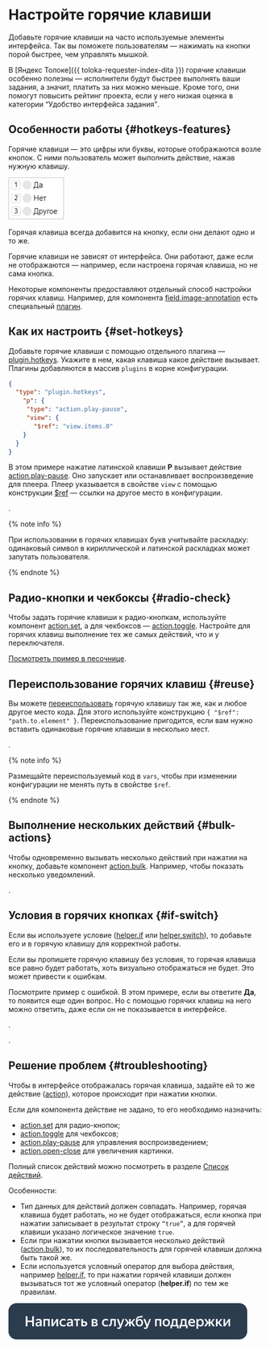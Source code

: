 # Настройте горячие клавиши

Добавьте горячие клавиши на часто используемые элементы интерфейса. Так вы поможете пользователям — нажимать на кнопки порой быстрее, чем управлять мышкой.

В [Яндекс Толоке]({{ toloka-requester-index-dita }}) горячие клавиши особенно полезны — исполнители будут быстрее выполнять ваши задания, а значит, платить за них можно меньше. Кроме того, они помогут повысить рейтинг проекта, если у него низкая оценка в категории <q>Удобство интерфейса задания</q>.

## Особенности работы {#hotkeys-features}

Горячие клавиши — это цифры или буквы, которые отображаются возле кнопок. С ними пользователь может выполнить действие, нажав нужную клавишу.

![](../_images/hotkeys-example.png)

Горячая клавиша всегда добавится на кнопку, если они делают одно и то же.

Горячие клавиши не зависят от интерфейса. Они работают, даже если не отображаются — например, если настроена горячая клавиша, но не сама кнопка.

Некоторые компоненты предоставляют отдельный способ настройки горячих клавиш. Например, для компонента [field.image-annotation](../reference/field.image-annotation.md) есть специальный [плагин](../reference/plugin.field.image-annotation.hotkeys.md).

## Как их настроить {#set-hotkeys}

Добавьте горячие клавиши с помощью отдельного плагина — [plugin.hotkeys](../reference/plugin.hotkeys.md). Укажите в нем, какая клавиша какое действие вызывает. Плагины добавляются в массив `plugins` в корне конфигурации.

```json
{
  "type": "plugin.hotkeys",
    "p": {
     "type": "action.play-pause",
     "view": {
       "$ref": "view.items.0"
    }
  }
}
```

В этом примере нажатие латинской клавиши **Р** вызывает действие [action.play-pause](../reference/action.play-pause.md). Оно запускает или останавливает воспроизведение для плеера. Плеер указывается в свойстве `view` с помощью конструкции [$ref](reuse.md) — ссылки на другое место в конфигурации.

.

{% note info %}

При использовании в горячих клавишах букв учитывайте раскладку: одинаковый символ в кириллической и латинской раскладках может запутать пользователя.

{% endnote %}


## Радио-кнопки и чекбоксы {#radio-check}

Чтобы задать горячие клавиши к радио-кнопкам, используйте компонент [action.set](../reference/action.set.md), а для чекбоксов — [action.toggle](../reference/action.toggle.md). Настройте для горячих клавиш выполнение тех же самых действий, что и у переключателя.

[Посмотреть пример в песочнице](https://clck.ru/R4kTo).

## Переиспользование горячих клавиш {#reuse}

Вы можете [переиспользовать](reuse.md) горячую клавишу так же, как и любое другое место кода. Для этого используйте конструкцию `{ "$ref": "path.to.element" }`. Переиспользование пригодится, если вам нужно вставить одинаковые горячие клавиши в несколько мест.

.

{% note info %}

Размещайте переиспользуемый код в `vars`, чтобы при изменении конфигурации не менять путь в свойстве `$ref`.

{% endnote %}


## Выполнение нескольких действий {#bulk-actions}

Чтобы одновременно вызывать несколько действий при нажатии на кнопку, добавьте компонент [action.bulk](../reference/action.bulk.md). Например, чтобы показать несколько уведомлений.

.

## Условия в горячих кнопках {#if-switch}

Если вы используете условие ([helper.if](../reference/helper.if.md) или [helper.switch](../reference/helper.switch.md)), то добавьте его и в горячую клавишу для корректной работы.

Если вы пропишете горячую клавишу без условия, то горячая клавиша все равно будет работать, хоть визуально отображаться не будет. Это может привести к ошибкам.

Посмотрите пример с ошибкой. В этом примере, если вы ответите **Да**, то появится еще один вопрос. Но с помощью горячих клавиш на него можно ответить, даже если он не показывается в интерфейсе.

.

.

## Решение проблем {#troubleshooting}

Чтобы в интерфейсе отображалась горячая клавиша, задайте ей то же действие ([action](../reference/actions.md)), которое происходит при нажатии кнопки.

Если для компонента действие не задано, то его необходимо назначить:
- [action.set](../reference/action.set.md) для радио-кнопок;
- [action.toggle](../reference/action.toggle.md) для чекбоксов;
- [action.play-pause](../reference/action.play-pause.md) для управления воспроизведением;
- [action.open-close](../reference/action.open-close.md) для увеличения картинки.

Полный список действий можно посмотреть в разделе [Список действий](../reference/actions.md).

Особенности:

- Тип данных для действий должен совпадать. Например, горячая клавиша будет работать, но не будет отображаться, если кнопка при нажатии записывает в результат строку `“true”`, а для горячей клавиши указано логическое значение `true`.
- Если при нажатии кнопки вызывается несколько действий ([action.bulk](../reference/action.bulk.md)), то их последовательность для горячей клавиши должна быть такой же.
- Если используется условный оператор для выбора действия, например [helper.if](../reference/helper.if.md), то при нажатии горячей клавиши должен вызываться тот же условный оператор (**helper.if**) по тем же правилам.


[![](../_images/buttons/contact-support.svg)](../concepts/support.md)

